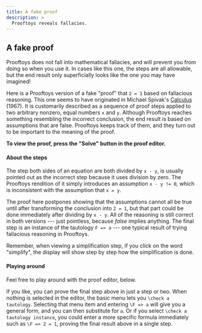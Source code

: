```yaml
---
title: A fake proof
description: >
  Prooftoys reveals fallacies.
---
```


## A fake proof

Prooftoys does not fall into mathematical fallacies, and will prevent
you from doing so when you use it.  In cases like this one, the steps
are all allowable, but the end result only superficially looks like
the one you may have imagined!

Here is a Prooftoys version of a fake "proof" that `2 = 1` based on
fallacious reasoning.  This one seems to have originated in Michael
Spivak's <u>Calculus</u> (1967).  It is customarily described as a
sequence of proof steps applied to two arbitrary nonzero, equal
numbers `x` and `y`.  Although Prooftoys reaches something resembling
the incorrect conclusion, the end result is based on assumptions that
are false.  Prooftoys keeps track of them, and they turn out to be
important to the meaning of the proof.

**To view the proof, press the "Solve" button in the proof editor.**

#### About the steps

The step both sides of an equation are both divided by `x -
y`, is usually pointed out as the incorrect step because it uses
division by zero.  The Prooftoys rendition of it simply introduces an
assumption `x - y != 0`, which is inconsistent with the assumption
that `x = y`.

The proof here postpones showing that the assumptions cannot all be
true until after transforming the conclusion into `2 = 1`, but that
part could be done immediately after dividing by `x - y`.  All of the
reasoning is still correct in both versions --- just pointless,
because *false* implies anything.  The final step is an instance of
the tautology `F => a` --- one typical result of trying fallacious
reasoning in Prooftoys.

Remember, when viewing a simplification step, if you click on the word
"simplify", the display will show step by step how the simplification
is done.

#### Playing around

Feel free to play around with the proof editor, below.

If you like, you can prove the final step above in just a step or two.
When nothing is selected in the editor, the basic menu lets you
`\check a tautology`.  Selecting that menu item and entering `\F => a`
will give you a general form, and you can then substitute for `a`.  Or
if you select `\check a tautology instance`, you could enter a more
specific formula immediately such as `\F => 2 = 1`, proving the final
result above in a single step.

<div class="proof-editor mb-4"></div>
